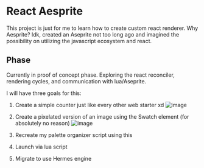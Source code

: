 # React Aesprite

This project is just for me to learn how to create custom react renderer. Why Aesprite? Idk, created an Aseprite not too long ago and imagined the possibility on utilizing the javascript ecosystem and react.



## Phase

Currently in proof of concept phase. Exploring the react reconciler, rendering cycles, and communication with lua/Aseprite.

I will have three goals for this:

1. Create a simple counter just like every other web starter xd
![image](https://github.com/tifye/react-aseprite/assets/9316788/17268eb5-21f0-4ef6-949c-46601d42f478)

2. Create a pixelated version of an image using the Swatch element (for absolutely no reason)
![image](https://github.com/tifye/react-aseprite/assets/9316788/cd3a5bb1-bb36-4308-a547-34d7c9a79419)

3. Recreate my palette organizer script using this
4. Launch via lua script
5. Migrate to use Hermes engine
